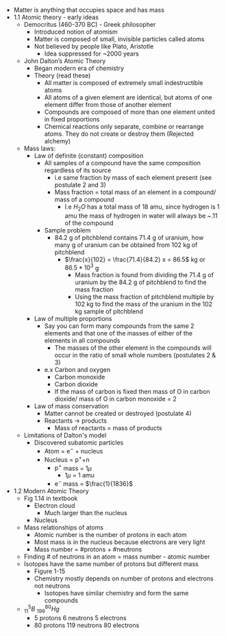 - Matter is anything that occupies space and has mass  
- 1.1 Atomic theory \- early ideas  
  - Democritus (460-370 BC) \- Greek philosopher  
    - Introduced notion of atomism  
    - Matter is composed of small, invisible particles called atoms  
    - Not believed by people like Plato, Aristotle  
      - Idea suppressed for \~2000 years  
  - John Dalton’s Atomic Theory  
    - Began modern era of chemistry  
    - Theory (read these)  
      - All matter is composed of extremely small indestructible atoms  
      - All atoms of a given element are identical, but atoms of one element differ from those of another element  
      - Compounds are composed of more than one element united in fixed proportions  
      - Chemical reactions only separate, combine or rearrange atoms. They do not create or destroy them (Rejected alchemy)  
  - Mass laws:  
    - Law of definite (constant) composition  
      - All samples of a compound have the same composition regardless of its source  
        - i.e same fraction by mass of each element present (see postulate 2 and 3\)  
        - Mass fraction \= total mass of an element in a compound/ mass of a compound   
          - I.e $H_2O$ has a total mass of 18 amu, since hydrogen is 1 amu the mass of hydrogen in water will always be \~.11 of the compound  
      - Sample problem  
        - 84.2 g of pitchblend contains 71.4 g of uranium, how many g of uranium can be obtained from 102 kg of pitchblend  
          - $\frac{x}{102} = \frac{71.4}{84.2}  x = 86.5$ kg or $86.5*\mathrm{10}^3$ g  
            - Mass fraction is found from dividing the 71.4 g of uranium by the 84.2 g of pitchblend to find the mass fraction  
            - Using the mass fraction of pitchblend multiple by 102 kg to find the mass of the uranium in the 102 kg sample of pitchblend   
    - Law of multiple proportions  
      - Say you can form many compounds from the same 2 elements and that one of the masses of either of the elements in all compounds  
        - The masses of the other element in the compounds will occur in the ratio of small whole numbers (postulates 2 & 3\)  
      - e.x Carbon and oxygen  
        - Carbon monoxide  
        - Carbon dioxide  
        - If the mass of carbon is fixed then mass of O in carbon dioxide/ mass of O in carbon monoxide \= 2  
    - Law of mass conservation  
      - Matter cannot be created or destroyed (postulate 4\)  
      - Reactants $\rightarrow$ products  
        - Mass of reactants \= mass of products  
  - Limitations of Dalton's model  
    - Discovered subatomic particles  
      - Atom = $\mathrm{e}^-$ + nucleus  
      - Nucleus \= $\mathrm{p}^+$+n  
        - $\mathrm{p}^+$ mass = 1$\mu$  
          - 1$\mu$ = 1 amu  
        - $\mathrm{e}^-$ mass = $\frac{1}{1836}$
- 1.2 Modern Atomic Theory
  - Fig 1.14 in textbook  
    - Electron cloud  
      - Much larger than the nucleus  
    - Nucleus  
  - Mass relationships of atoms  
    - Atomic number is the number of protons in each atom  
    - Most mass is in the nucleus because electrons are very light  
    - Mass number \= \#protons \+ \#neutrons  
  - Finding \# of neutrons in an atom \= mass number \- atomic number  
  - Isotopes have the same number of protons but different mass  
    - Figure 1-15  
    - Chemistry mostly depends on number of protons and electrons not neutrons  
      - Isotopes have similar chemistry and form the same compounds  
  - $^5_{11}B$ $^{80}_{199}Hg$
    - 5 protons 6 neutrons 5 electrons  
    - 80 protons 119 neutrons 80 electrons